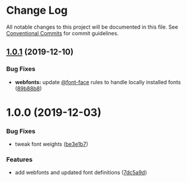 # Change Log

All notable changes to this project will be documented in this file.
See [Conventional Commits](https://conventionalcommits.org) for commit guidelines.

## [1.0.1](https://github.com/fremtind/jokul/compare/@fremtind/jkl-webfonts@1.0.0...@fremtind/jkl-webfonts@1.0.1) (2019-12-10)


### Bug Fixes

* **webfonts:** update [@font-face](https://github.com/font-face) rules to handle locally installed fonts ([89b88b8](https://github.com/fremtind/jokul/commit/89b88b8f901016ba4699750ef5402e94c3fc7bd5))





# 1.0.0 (2019-12-03)


### Bug Fixes

* tweak font weights ([be3e1b7](https://github.com/fremtind/jokul/commit/be3e1b7a8f9b6e15b8c77de85adaba58cd0b4800))


### Features

* add webfonts and updated font definitions ([7dc5a9d](https://github.com/fremtind/jokul/commit/7dc5a9d82bad3885a56516434b2ecab41cca19ac))
